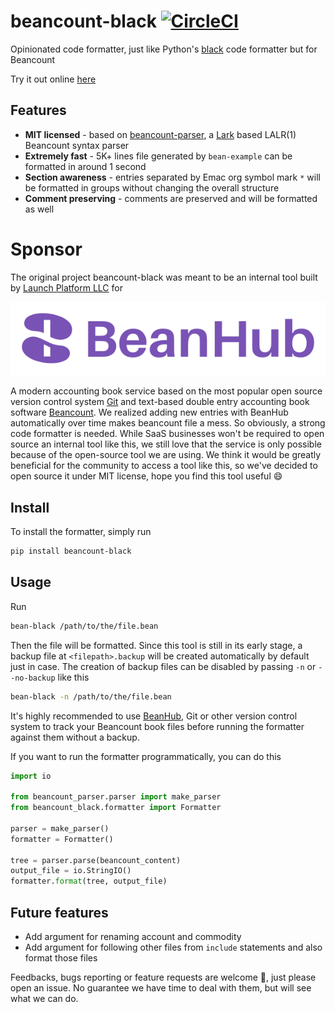 # beancount-black [![CircleCI](https://circleci.com/gh/LaunchPlatform/beancount-black/tree/master.svg?style=svg)](https://circleci.com/gh/LaunchPlatform/beancount-black/tree/master)
Opinionated code formatter, just like Python's [black](https://pypi.org/project/black/) code formatter but for Beancount

Try it out online [here](https://beanhub.io/tools/beancount-formatter)

## Features

- **MIT licensed** - based on [beancount-parser](https://github.com/LaunchPlatform/beancount-parser), a [Lark](https://github.com/lark-parser/lark) based LALR(1) Beancount syntax parser
- **Extremely fast** - 5K+ lines file generated by `bean-example` can be formatted in around 1 second
- **Section awareness** - entries separated by Emac org symbol mark `*` will be formatted in groups without changing the overall structure
- **Comment preserving** - comments are preserved and will be formatted as well

# Sponsor

The original project beancount-black was meant to be an internal tool built by [Launch Platform LLC](https://launchplatform.com) for 

<p align="center">
  <a href="https://beanhub.io"><img src="https://github.com/LaunchPlatform/beancount-black/raw/master/assets/beanhub.svg?raw=true" alt="BeanHub logo" /></a>
</p>

A modern accounting book service based on the most popular open source version control system [Git](https://git-scm.com/) and text-based double entry accounting book software [Beancount](https://beancount.github.io/docs/index.html).
We realized adding new entries with BeanHub automatically over time makes beancount file a mess.
So obviously, a strong code formatter is needed.
While SaaS businesses won't be required to open source an internal tool like this, we still love that the service is only possible because of the open-source tool we are using.
We think it would be greatly beneficial for the community to access a tool like this, so we've decided to open source it under MIT license, hope you find this tool useful 😄

## Install

To install the formatter, simply run

```bash
pip install beancount-black
```

## Usage

Run

```bash
bean-black /path/to/the/file.bean
```

Then the file will be formatted.
Since this tool is still in its early stage, a backup file at `<filepath>.backup` will be created automatically by default just in case.
The creation of backup files can be disabled by passing `-n` or `--no-backup` like this

```bash
bean-black -n /path/to/the/file.bean
```

It's highly recommended to use [BeanHub](https://beanhub.io), Git or other version control system to track your Beancount book files before running the formatter against them without a backup.

If you want to run the formatter programmatically, you can do this

```python
import io

from beancount_parser.parser import make_parser
from beancount_black.formatter import Formatter

parser = make_parser()
formatter = Formatter()

tree = parser.parse(beancount_content)
output_file = io.StringIO()
formatter.format(tree, output_file)
```

## Future features

- Add argument for renaming account and commodity
- Add argument for following other files from `include` statements and also format those files
 
Feedbacks, bugs reporting or feature requests are welcome 🙌, just please open an issue.
No guarantee we have time to deal with them, but will see what we can do.
